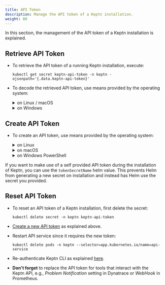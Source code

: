 ```yaml
---
title: API Token
description: Manage the API token of a Keptn installation.
weight: 80
---
```


In this section, the management of the API token of a Keptn installation is explained.

## Retrieve API Token

* To retrieve the API token of a running Keptn installation, execute:

    ```console
    kubectl get secret keptn-api-token -n keptn -ojsonpath='{.data.keptn-api-token}'
    ```

* To decode the retrieved API token, use means provided by the operating system:

    <details><summary>on Linux / macOS</summary>
    <p>

    ```console
    kubectl get secret keptn-api-token -n keptn -ojsonpath='{.data.keptn-api-token}' | base64 --decode
    ```

    </p>
    </details>

    <details><summary>on Windows</summary>
    <p>

    Please expand the corresponding section matching your CLI tool.

    <details><summary>PowerShell</summary>
    <p>

    For the Windows PowerShell, a small script is provided that installs the `PSYaml` module and sets the environment variables. Please note that the PowerShell might have to be started with **Run as Administrator** privileges to install the module.

    * Copy the following snippet and paste it in the PowerShell. The snippet will be automatically executed line by line.

        ```
        $tokenEncoded = $(kubectl get secret keptn-api-token -n keptn -ojsonpath='{.data.keptn-api-token}')
        [System.Text.Encoding]::UTF8.GetString([System.Convert]::FromBase64String($tokenEncoded))
        ```

    </p>
    </details>

    <details><summary>Command Line</summary>
    <p>

    In the Windows Command Line, a couple of steps are necessary.

    1. Get the Keptn API Token encoded in base64:

        ```console
        kubectl get secret keptn-api-token -n keptn -ojsonpath={.data.keptn-api-token}
        ```

        ```console
        abcdefghijkladfaea
        ```

    1. Take the encoded API token; it is the value from the key `keptn-api-token` (in this example, it is `abcdefghijkladfaea`) and save it in a text file, e.g.: `keptn-api-token-base64.txt`

    1. Decode the file using `certutil`:

        ```
        certutil -decode keptn-api-token-base64.txt keptn-api-token.txt
        ```

    1. Open the newly created file `keptn-api-token.txt`, in which you find the API token.

    </p>
    </details>
    </p>
    </details>

## Create API Token

* To create an API token, use means provided by the operating system:

    <details><summary>on Linux </summary>
    <p>

    * To generate an API token, use the following command and store it into the environment variable `KEPTN_API_TOKEN`:

        ```console
        KEPTN_API_TOKEN=$(tr -dc "a-zA-Z0-9" < /dev/urandom | head -c 45)
        ```

    * To create an API token, execute:

        ```console
        kubectl create secret generic -n keptn keptn-api-token --from-literal=keptn-api-token="$KEPTN_API_TOKEN"
        ```

    </p>
    </details>

    <details><summary>on macOS</summary>
    <p>

    * To generate an API token, use the following command and store it into the environment variable `KEPTN_API_TOKEN`:

        ```console
        KEPTN_API_TOKEN=$(LC_CTYPE=C tr -dc "a-zA-Z0-9" < /dev/urandom | head -c 45)
        ```

    * To create an API token, execute:

        ```console
        kubectl create secret generic -n keptn keptn-api-token --from-literal=keptn-api-token="$KEPTN_API_TOKEN"
        ```

    </p>
    </details>


    <details><summary>on Windows PowerShell</summary>
    <p>

    * To generate an API token, use the following command and store it into the environment variable `$Env:KEPTN_API_TOKEN`:

        ```console
        $Env:KEPTN_API_TOKEN =  Write-Output ( -join ((0x30..0x39) + ( 0x41..0x5A) + ( 0x61..0x7A) | Get-Random -Count 45  | % {[char]$_}) )
        ```

    * To create an API token, execute:

        ```console
        kubectl create secret generic -n keptn keptn-api-token --from-literal=keptn-api-token="$Env:KEPTN_API_TOKEN"
        ```

    </p>
    </details>

If you want to make use of a self provided API token during the installation of Keptn, you can use the  `tokenSecretName` helm value.
This prevents Helm from generating a new secret on installation and instead has Helm use the secret you provided.

## Reset API Token

* To reset an API token of a Keptn installation, first delete the secret:

    ```console
    kubectl delete secret -n keptn keptn-api-token
    ```

* [Create a new API token](#create-api-token) as explained above.

* Restart API service since it requires the new token:

    ```console
    kubectl delete pods -n keptn --selector=app.kubernetes.io/name=api-service
    ```

* Re-authenticate Keptn CLI as explained [here](../../reference/cli/commands/keptn_auth/).

* **Don't forget** to replace the API token for tools that interact with the Keptn API, e.g., *Problem Notification* setting in Dynatrace or *WebHook* in Prometheus.

